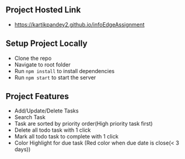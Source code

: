 ## Project Hosted Link

- https://kartikpandey2.github.io/infoEdgeAssignment

## Setup Project Locally

- Clone the repo
- Navigate to root folder
- Run `npm install` to install dependencies
- Run `npm start` to start the server

## Project Features

- Add/Update/Delete Tasks
- Search Task
- Task are sorted by priority order(High priority task first)
- Delete all todo task with 1 click
- Mark all todo task to complete with 1 click
- Color Highlight for due task (Red color when due date is close(< 3 days))
